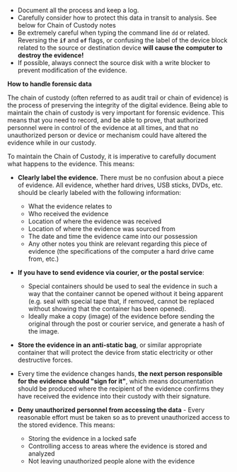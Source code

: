 
* Document all the process and keep a log.
* Carefully consider how to protect this data in transit to analysis. See below for Chain of Custody notes
* Be extremely careful when typing the command line `dd` or related. Reversing the **`if`** and **`of`** flags, or confusing the label of the device block related to the source or destination device **will cause the computer to destroy the evidence!**
* If possible, always connect the source disk with a write blocker to prevent modification of the evidence.


**How to handle forensic data**

The chain of custody (often referred to as audit trail or chain of evidence) is the process of preserving the integrity of the digital evidence. Being able to maintain the chain of custody is very important for forensic evidence. This means that you need to record, and be able to prove, that authorized personnel were in control of the evidence at all times, and that no unauthorized person or device or mechanism could have altered the evidence while in our custody.

To maintain the Chain of Custody, it is imperative to carefully document what happens to the evidence. This means:

- **Clearly label the evidence.** There must be no confusion about a piece of evidence. All evidence, whether hard drives, USB sticks, DVDs, etc. should be clearly labeled with the following information:

    - What the evidence relates to
    - Who received the evidence
    - Location of where the evidence was received
    - Location of where the evidence was sourced from
    - The date and time the evidence came into our possession
    - Any other notes you think are relevant regarding this piece of evidence (the specifications of the computer a hard drive came from, etc.)

- **If you have to send evidence via courier, or the postal service**:
    - Special containers should be used to seal the evidence in such a way that the container cannot be opened without it being apparent (e.g. seal with special tape that, if removed, cannot be replaced without showing that the container has been opened).
    - Ideally make a copy (image) of the evidence before sending the original through the post or courier service, and generate a hash of the image.

- **Store the evidence in an anti-static bag**, or similar appropriate container that will protect the device from static electricity or other destructive forces.

- Every time the evidence changes hands, **the next person responsible for the evidence should "sign for it"**, which means documentation should be produced where the recipient of the evidence confirms they have received the evidence into their custody with their signature.

- **Deny unauthorized personnel from accessing the data** - Every reasonable effort must be taken so as to prevent unauthorized access to the stored evidence. This means:
    - Storing the evidence in a locked safe
    - Controlling access to areas where the evidence is stored and analyzed
    - Not leaving unauthorized people alone with the evidence
